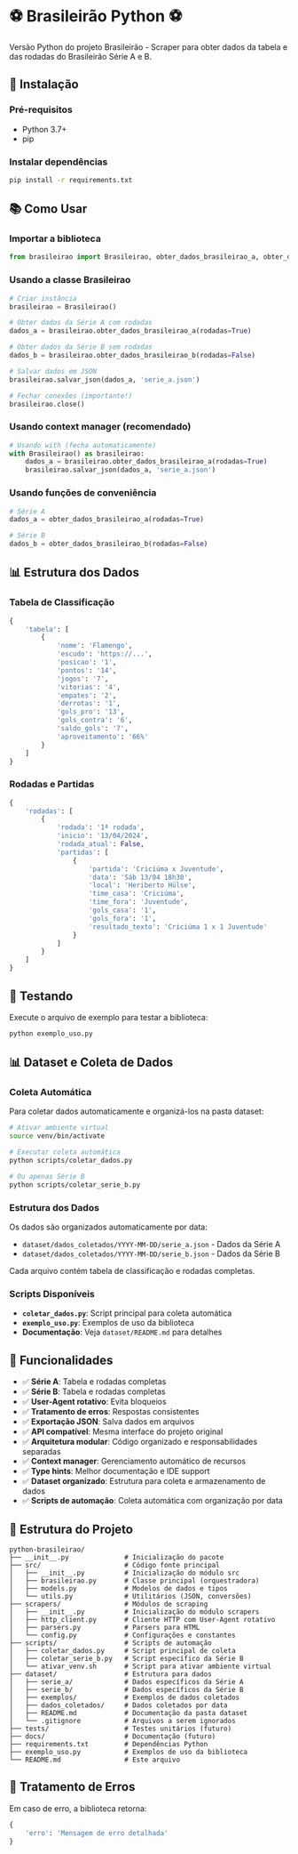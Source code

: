 # ⚽ Brasileirão Python ⚽

Versão Python do projeto Brasileirão - Scraper para obter dados da tabela e das rodadas do Brasileirão Série A e B.

## 🚀 Instalação

### Pré-requisitos
- Python 3.7+
- pip

### Instalar dependências
```bash
pip install -r requirements.txt
```

## 📚 Como Usar

### Importar a biblioteca
```python
from brasileirao import Brasileirao, obter_dados_brasileirao_a, obter_dados_brasileirao_b
```

### Usando a classe Brasileirao
```python
# Criar instância
brasileirao = Brasileirao()

# Obter dados da Série A com rodadas
dados_a = brasileirao.obter_dados_brasileirao_a(rodadas=True)

# Obter dados da Série B sem rodadas
dados_b = brasileirao.obter_dados_brasileirao_b(rodadas=False)

# Salvar dados em JSON
brasileirao.salvar_json(dados_a, 'serie_a.json')

# Fechar conexões (importante!)
brasileirao.close()
```

### Usando context manager (recomendado)
```python
# Usando with (fecha automaticamente)
with Brasileirao() as brasileirao:
    dados_a = brasileirao.obter_dados_brasileirao_a(rodadas=True)
    brasileirao.salvar_json(dados_a, 'serie_a.json')
```

### Usando funções de conveniência
```python
# Série A
dados_a = obter_dados_brasileirao_a(rodadas=True)

# Série B
dados_b = obter_dados_brasileirao_b(rodadas=False)
```

## 📊 Estrutura dos Dados

### Tabela de Classificação
```python
{
    'tabela': [
        {
            'nome': 'Flamengo',
            'escudo': 'https://...',
            'posicao': '1',
            'pontos': '14',
            'jogos': '7',
            'vitorias': '4',
            'empates': '2',
            'derrotas': '1',
            'gols_pro': '13',
            'gols_contra': '6',
            'saldo_gols': '7',
            'aproveitamento': '66%'
        }
    ]
}
```

### Rodadas e Partidas
```python
{
    'rodadas': [
        {
            'rodada': '1ª rodada',
            'inicio': '13/04/2024',
            'rodada_atual': False,
            'partidas': [
                {
                    'partida': 'Criciúma x Juventude',
                    'data': 'Sáb 13/04 18h30',
                    'local': 'Heriberto Hülse',
                    'time_casa': 'Criciúma',
                    'time_fora': 'Juventude',
                    'gols_casa': '1',
                    'gols_fora': '1',
                    'resultado_texto': 'Criciúma 1 x 1 Juventude'
                }
            ]
        }
    ]
}
```

## 🧪 Testando

Execute o arquivo de exemplo para testar a biblioteca:

```bash
python exemplo_uso.py
```

## 📊 Dataset e Coleta de Dados

### Coleta Automática

Para coletar dados automaticamente e organizá-los na pasta dataset:

```bash
# Ativar ambiente virtual
source venv/bin/activate

# Executar coleta automática
python scripts/coletar_dados.py

# Ou apenas Série B
python scripts/coletar_serie_b.py
```

### Estrutura dos Dados

Os dados são organizados automaticamente por data:
- `dataset/dados_coletados/YYYY-MM-DD/serie_a.json` - Dados da Série A
- `dataset/dados_coletados/YYYY-MM-DD/serie_b.json` - Dados da Série B

Cada arquivo contém tabela de classificação e rodadas completas.

### Scripts Disponíveis

- **`coletar_dados.py`**: Script principal para coleta automática
- **`exemplo_uso.py`**: Exemplos de uso da biblioteca
- **Documentação**: Veja `dataset/README.md` para detalhes

## 🔧 Funcionalidades

- ✅ **Série A**: Tabela e rodadas completas
- ✅ **Série B**: Tabela e rodadas completas
- ✅ **User-Agent rotativo**: Evita bloqueios
- ✅ **Tratamento de erros**: Respostas consistentes
- ✅ **Exportação JSON**: Salva dados em arquivos
- ✅ **API compatível**: Mesma interface do projeto original
- ✅ **Arquitetura modular**: Código organizado e responsabilidades separadas
- ✅ **Context manager**: Gerenciamento automático de recursos
- ✅ **Type hints**: Melhor documentação e IDE support
- ✅ **Dataset organizado**: Estrutura para coleta e armazenamento de dados
- ✅ **Scripts de automação**: Coleta automática com organização por data

## 📁 Estrutura do Projeto

```
python-brasileirao/
├── __init__.py              # Inicialização do pacote
├── src/                     # Código fonte principal
│   ├── __init__.py          # Inicialização do módulo src
│   ├── brasileirao.py       # Classe principal (orquestradora)
│   ├── models.py            # Modelos de dados e tipos
│   └── utils.py             # Utilitários (JSON, conversões)
├── scrapers/                # Módulos de scraping
│   ├── __init__.py          # Inicialização do módulo scrapers
│   ├── http_client.py       # Cliente HTTP com User-Agent rotativo
│   ├── parsers.py           # Parsers para HTML
│   └── config.py            # Configurações e constantes
├── scripts/                 # Scripts de automação
│   ├── coletar_dados.py     # Script principal de coleta
│   ├── coletar_serie_b.py   # Script específico da Série B
│   └── ativar_venv.sh       # Script para ativar ambiente virtual
├── dataset/                 # Estrutura para dados
│   ├── serie_a/             # Dados específicos da Série A
│   ├── serie_b/             # Dados específicos da Série B
│   ├── exemplos/            # Exemplos de dados coletados
│   ├── dados_coletados/     # Dados coletados por data
│   ├── README.md            # Documentação da pasta dataset
│   └── .gitignore           # Arquivos a serem ignorados
├── tests/                   # Testes unitários (futuro)
├── docs/                    # Documentação (futuro)
├── requirements.txt         # Dependências Python
├── exemplo_uso.py           # Exemplos de uso da biblioteca
└── README.md                # Este arquivo
```

## 🚨 Tratamento de Erros

Em caso de erro, a biblioteca retorna:
```python
{
    'erro': 'Mensagem de erro detalhada'
}
```
